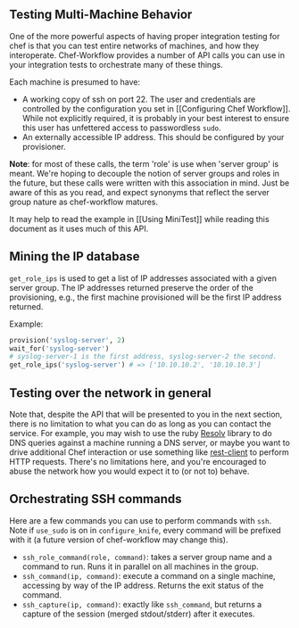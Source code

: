 Testing Multi-Machine Behavior
------------------------------

One of the more powerful aspects of having proper integration testing for chef
is that you can test entire networks of machines, and how they interoperate.
Chef-Workflow provides a number of API calls you can use in your integration
tests to orchestrate many of these things.

Each machine is presumed to have:

* A working copy of ssh on port 22. The user and credentials are controlled by
  the configuration you set in [[Configuring Chef Workflow]]. While not
  explicitly required, it is probably in your best interest to ensure this user
  has unfettered access to passwordless `sudo`.
* An externally accessible IP address. This should be configured by your
  provisioner.

**Note**: for most of these calls, the term 'role' is use when 'server group'
is meant. We're hoping to decouple the notion of server groups and roles in the
future, but these calls were written with this association in mind. Just be
aware of this as you read, and expect synonyms that reflect the server group
nature as chef-workflow matures.

It may help to read the example in [[Using MiniTest]] while reading this
document as it uses much of this API.

Mining the IP database
----------------------

`get_role_ips` is used to get a list of IP addresses associated with a given
server group. The IP addresses returned preserve the order of the
provisioning, e.g., the first machine provisioned will be the first IP address
returned.

Example:

```ruby
provision('syslog-server', 2)
wait_for('syslog-server')
# syslog-server-1 is the first address, syslog-server-2 the second.
get_role_ips('syslog-server') # => ['10.10.10.2', '10.10.10.3']
```

Testing over the network in general
-----------------------------------

Note that, despite the API that will be presented to you in the next section,
there is no limitation to what you can do as long as you can contact the
service. For example, you may wish to use the ruby
[Resolv](http://ruby-doc.org/stdlib-1.9.2/libdoc/resolv/rdoc/Resolv.html)
library to do DNS queries against a machine running a DNS server, or maybe you
want to drive additional Chef interaction or use something like
[rest-client](https://github.com/archiloque/rest-client) to perform HTTP
requests. There's no limitations here, and you're encouraged to abuse the
network how you would expect it to (or not to) behave.

Orchestrating SSH commands
--------------------------

Here are a few commands you can use to perform commands with `ssh`. Note if
`use_sudo` is on in `configure_knife`, every command will be prefixed with it
(a future version of chef-workflow may change this).

* `ssh_role_command(role, command)`: takes a server group name and a command to
  run. Runs it in parallel on all machines in the group.
* `ssh_command(ip, command)`: execute a command on a single machine, accessing
  by way of the IP address. Returns the exit status of the command.
* `ssh_capture(ip, command)`: exactly like `ssh_command`, but returns a capture
  of the session (merged stdout/stderr) after it executes.
